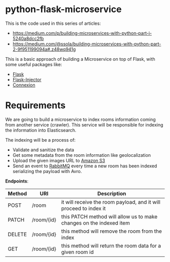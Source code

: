 # python-flask-microservice

This is the code used in this series of articles: 

- https://medium.com/p/building-microservices-with-python-part-i-5240a8dcc2fb
- https://medium.com/@ssola/building-microservices-with-python-part-2-9f951199094a#.z48wq941g

This is a basic approach of building a Microservice on top of Flask, with some useful packages like:

- [Flask](http://flask.pocoo.org/)
- [Flask-Injector](https://pypi.python.org/pypi/Flask-Injector)
- [Connexion](https://github.com/zalando/connexion)

# Requirements

We are going to build a microservice to index rooms information coming from another service (crawler). This service will be responsible for indexing the information into Elasticsearch.

The indexing will be a process of:

- Validate and sanitize the data
- Get some metadata from the room information like geolocalization
- Upload the given images URL to [Amazon S3](https://github.com/boto/boto)
- Send an event to [RabbitMQ](https://github.com/pika/pika) every time a new room has been indexed serializing the payload with Avro.


**Endpoints**:

|Method|URI|Description|
|------|---|-----------|
| POST | /room | it will receive the room payload, and it will proceed to index it |
| PATCH | /room/{id} | this PATCH method will allow us to make changes on the indexed item |
| DELETE | /room/{id} | this method will remove the room from the index |
| GET | /room/{id} | this method will return the room data for a given room id |
